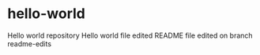 # hello-world
Hello world repository
Hello world file edited
README file edited on branch readme-edits
